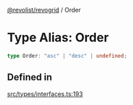 [@revolist/revogrid](README.md) / Order

# Type Alias: Order

```ts
type Order: "asc" | "desc" | undefined;
```

## Defined in

[src/types/interfaces.ts:193](https://github.com/revolist/revogrid/blob/7eb028636fe9635cf32f3cf0775076c9e2dde053/src/types/interfaces.ts#L193)
